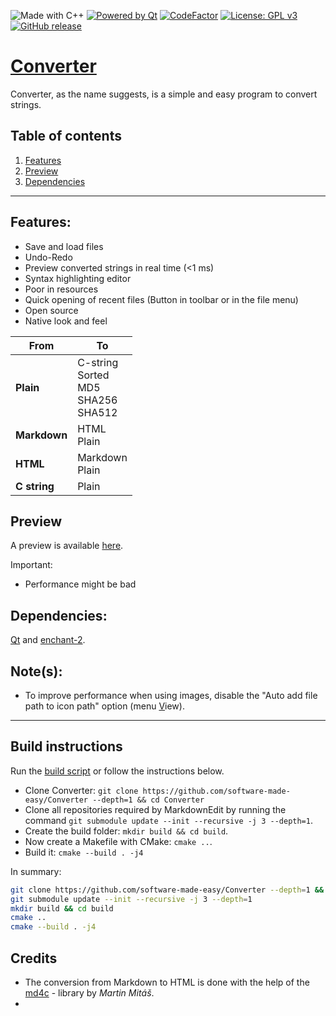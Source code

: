 ![Made with C++](https://forthebadge.com/images/badges/made-with-c-plus-plus.svg)
[![Powered by Qt](https://forthebadge.com/images/badges/powered-by-qt.svg)](https://qt.io)
[![CodeFactor](https://www.codefactor.io/repository/github/software-made-easy/converter/badge/main)](https://www.codefactor.io/repository/github/software-made-easy/converter/overview/main)
[![License: GPL v3](https://img.shields.io/badge/License-GPLv3-blue.svg)](https://www.gnu.org/licenses/gpl-3.0)
[![GitHub release](https://img.shields.io/github/release/software-made-easy/Converter.svg)](https://github.com/software-made-easy/Converter/releases/)


# [Converter](https://software-made-easy.github.io/Converter/)

Converter, as the name suggests, is a simple and easy program to convert strings.

## Table of contents

1. [Features](#features)
2. [Preview](#preview)
3. [Dependencies](#dependencies)

-------

## Features:

- Save and load files
- Undo-Redo
- Preview converted strings in real time (<1 ms)
- Syntax highlighting editor
- Poor in resources
- Quick opening of recent files (Button in toolbar or in the file menu)
- Open source
- Native look and feel

| From         	| To                                            	|
|--------------	|-----------------------------------------------	|
| **Plain**    		| C-string<br>Sorted<br>MD5<br>SHA256<br>SHA512 	|
| **Markdown** 	|                 HTML<br>Plain                 	|
| **HTML**     	|               Markdown<br>Plain               	|
| **C string** 		|                     Plain                     	|

<!-- ![Example](doc/images/Example.png) -->

## Preview

A preview is available [here](https://software-made-easy.github.io/Converter/converter.html).

Important:
- Performance might be bad

## Dependencies:

[Qt](https://qt.io/) and [enchant-2](https://github.com/AbiWord/enchant).

## Note(s):

- To improve performance when using images, disable the "Auto add file path to icon path" option (menu <u>V</u>iew).

-------

## Build instructions

Run the [build script](scripts/build.sh) or follow the instructions below.

- Clone Converter: `git clone https://github.com/software-made-easy/Converter --depth=1 && cd Converter`
- Clone all repositories required by MarkdownEdit by running the command `git submodule update --init --recursive -j 3 --depth=1`.
- Create the build folder: `mkdir build && cd build`.
- Now create a Makefile with CMake: `cmake ..`.
- Build it: `cmake --build . -j4`

In summary:
```bash
git clone https://github.com/software-made-easy/Converter --depth=1 && cd Converter
git submodule update --init --recursive -j 3 --depth=1
mkdir build && cd build
cmake ..
cmake --build . -j4
```

## Credits

- The conversion from Markdown to HTML is done with the help of the [md4c](https://github.com/mity/md4c) - library by *Martin Mitáš*.
- <!-- The [widget](https://github.com/pbek/qmarkdowntextedit) used for writing was created by *Patrizio Bekerle*. -->
